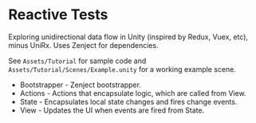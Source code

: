 # Reactive Tests

Exploring unidirectional data flow in Unity (inspired by Redux, Vuex, etc), minus UniRx. Uses Zenject for dependencies.

See `Assets/Tutorial` for sample code and `Assets/Tutorial/Scenes/Example.unity` for a working example scene.

* Bootstrapper - Zenject bootstrapper.
* Actions - Actions that encapsulate logic, which are called from View.
* State - Encapsulates local state changes and fires change events.
* View - Updates the UI when events are fired from State.

